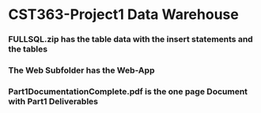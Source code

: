 # CST363-Project1 Data Warehouse

### FULLSQL.zip has the table data with the insert statements and the tables
### The Web Subfolder has the Web-App 
### Part1DocumentationComplete.pdf is the one page Document with Part1 Deliverables
